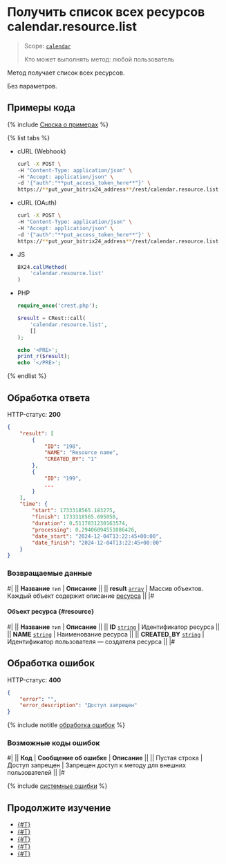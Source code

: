 # Получить список всех ресурсов calendar.resource.list

> Scope: [`calendar`](../../scopes/permissions.md)
>
> Кто может выполнять метод: любой пользователь

Метод получает список всех ресурсов.

Без параметров.

## Примеры кода

{% include [Сноска о примерах](../../../_includes/examples.md) %}

{% list tabs %}

- cURL (Webhook)

    ```bash
    curl -X POST \
    -H "Content-Type: application/json" \
    -H "Accept: application/json" \
    -d '{"auth":"**put_access_token_here**"}' \
    https://**put_your_bitrix24_address**/rest/calendar.resource.list
    ```

- cURL (OAuth)

    ```bash
    curl -X POST \
    -H "Content-Type: application/json" \
    -H "Accept: application/json" \
    -d '{"auth":"**put_access_token_here**"}' \
    https://**put_your_bitrix24_address**/rest/calendar.resource.list
    ```

- JS

    ```js
    BX24.callMethod(
        'calendar.resource.list'
    )
    ```

- PHP

    ```php
    require_once('crest.php');

    $result = CRest::call(
        'calendar.resource.list',
        []
    );

    echo '<PRE>';
    print_r($result);
    echo '</PRE>';
    ```

{% endlist %}

## Обработка ответа

HTTP-статус: **200**

```json
{
    "result": [
        {
            "ID": "198",
            "NAME": "Resource name",
            "CREATED_BY": "1"
        },
        {
            "ID": "199",
            ...
        }
    ],
    "time": {
        "start": 1733318565.183275,
        "finish": 1733318565.695058,
        "duration": 0.5117831230163574,
        "processing": 0.29406094551086426,
        "date_start": "2024-12-04T13:22:45+00:00",
        "date_finish": "2024-12-04T13:22:45+00:00"
    }
}
```

### Возвращаемые данные

#|
|| **Название**
`тип` | **Описание** ||
|| **result**
[`array`](../../data-types.md) | Массив объектов. Каждый объект содержит описание [ресурса](#resource) ||
|#

#### Объект ресурса {#resource}
#|
|| **Название**
`тип` | **Описание** ||
|| **ID**
[`string`](../../data-types.md) | Идентификатор ресурса ||
|| **NAME**
[`string`](../../data-types.md) | Наименование ресурса ||
|| **CREATED_BY**
[`string`](../../data-types.md) | Идентификатор пользователя — создателя ресурса ||
|#

## Обработка ошибок

HTTP-статус: **400**

```json
{
    "error": "",
    "error_description": "Доступ запрещен"
}
```

{% include notitle [обработка ошибок](../../../_includes/error-info.md) %}

### Возможные коды ошибок

#|
|| **Код** | **Сообщение об ошибке** | **Описание** ||
|| Пустая строка | Доступ запрещен | Запрещен доступ к методу для внешних пользователей ||
|#

{% include [системные ошибки](../../../_includes/system-errors.md) %}

## Продолжите изучение 

- [{#T}](./index.md)
- [{#T}](./calendar-resource-add.md)
- [{#T}](./calendar-resource-update.md)
- [{#T}](./calendar-resource-booking-list.md)
- [{#T}](./calendar-resource-delete.md)